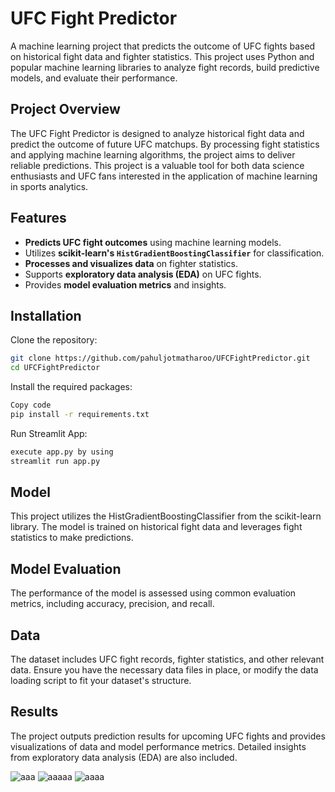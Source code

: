 # UFC Fight Predictor

A machine learning project that predicts the outcome of UFC fights based on historical fight data and fighter statistics. This project uses Python and popular machine learning libraries to analyze fight records, build predictive models, and evaluate their performance.

## Project Overview

The UFC Fight Predictor is designed to analyze historical fight data and predict the outcome of future UFC matchups. By processing fight statistics and applying machine learning algorithms, the project aims to deliver reliable predictions. This project is a valuable tool for both data science enthusiasts and UFC fans interested in the application of machine learning in sports analytics.

## Features

- **Predicts UFC fight outcomes** using machine learning models.
- Utilizes **scikit-learn's `HistGradientBoostingClassifier`** for classification.
- **Processes and visualizes data** on fighter statistics.
- Supports **exploratory data analysis (EDA)** on UFC fights.
- Provides **model evaluation metrics** and insights.

## Installation

Clone the repository:

   ```bash
   git clone https://github.com/pahuljotmatharoo/UFCFightPredictor.git
   cd UFCFightPredictor
```

Install the required packages:

```bash
Copy code
pip install -r requirements.txt
```

Run Streamlit App:
```bash
execute app.py by using
streamlit run app.py
```

## Model
This project utilizes the HistGradientBoostingClassifier from the scikit-learn library. The model is trained on historical fight data and leverages fight statistics to make predictions.

## Model Evaluation
The performance of the model is assessed using common evaluation metrics, including accuracy, precision, and recall.

## Data
The dataset includes UFC fight records, fighter statistics, and other relevant data. Ensure you have the necessary data files in place, or modify the data loading script to fit your dataset's structure.

## Results
The project outputs prediction results for upcoming UFC fights and provides visualizations of data and model performance metrics. Detailed insights from exploratory data analysis (EDA) are also included.

![aaa](https://github.com/user-attachments/assets/361890fa-98bc-402c-ae29-7f9ae4cff199)
![aaaaa](https://github.com/user-attachments/assets/b5a25622-a308-44fe-88f8-c2eee4791ab9)
![aaaa](https://github.com/user-attachments/assets/a04ca91e-86e1-4992-9a1a-f7a2466b4930)
